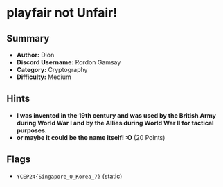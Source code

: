 # playfair not Unfair!

## Summary
- **Author:** Dion
- **Discord Username:** Rordon Gamsay
- **Category:** Cryptography
- **Difficulty:** Medium

## Hints
- **I was invented in the 19th century and was used by the British Army during World War I and by the Allies during World War II for tactical purposes.**
- **or maybe it could be the name itself! :O** (20 Points)

## Flags
- `YCEP24{Singapore_0_Korea_7}` (static)

